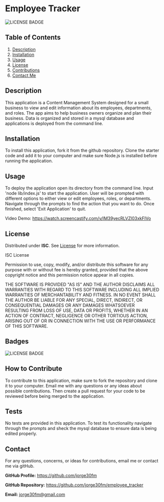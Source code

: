 # Employee Tracker

![LICENSE BADGE](https://img.shields.io/badge/license-ISC-brightgreen?style=for-the-badge)

## Table of Contents

1. [Description](#description)
2. [Installation](#installation)
3. [Usage](#usage)
4. [License](#license)
5. [Contributions](#how-to-contribute)
6. [Contact Me](#contact)

## Description

This application is a Content Management System designed for a small business to view and edit information about its employees, departments, and roles. The app aims to help business owners organize and plan their business. Data is organized and stored in a mysql database and applications is deployed from the command line.

## Installation

To install this application, fork it from the github repository. Clone the starter code and add it to your computer and make sure Node.js is installed before running the application.

## Usage

To deploy the application open its directory from the command line. Input 'node lib/index.js' to start the application. User will be prompted with different options to either view or edit employees, roles, or departments. Navigate through the prompts to find the action that you want to do. Once finished, select 'Exit Application' to quit.

Video Demo: <https://watch.screencastify.com/v/lM39yecRLVZl03xkFIVo>

## License

Distributed under **ISC**. See [License](https://spdx.org/licenses/ISC.html) for more information.

ISC License

Permission to use, copy, modify, and/or distribute this software for any purpose with or without fee is hereby granted, provided that the above copyright notice and this permission notice appear in all copies.

THE SOFTWARE IS PROVIDED "AS IS" AND THE AUTHOR DISCLAIMS ALL WARRANTIES WITH REGARD TO THIS SOFTWARE INCLUDING ALL IMPLIED WARRANTIES OF MERCHANTABILITY AND FITNESS. IN NO EVENT SHALL THE AUTHOR BE LIABLE FOR ANY SPECIAL, DIRECT, INDIRECT, OR CONSEQUENTIAL DAMAGES OR ANY DAMAGES WHATSOEVER RESULTING FROM LOSS OF USE, DATA OR PROFITS, WHETHER IN AN ACTION OF CONTRACT, NEGLIGENCE OR OTHER TORTIOUS ACTION, ARISING OUT OF OR IN CONNECTION WITH THE USE OR PERFORMANCE OF THIS SOFTWARE.

## Badges

![LICENSE BADGE](https://img.shields.io/badge/license-ISC-brightgreen?style=for-the-badge)

## How to Contribute

To contribute to this application, make sure to fork the repository and clone it to your computer. Email me with any questions or any ideas about possible contributions. Then create a pull request for your code to be reviewed before being merged to the application.

## Tests

No tests are provided in this application. To test its functionality navigate through the prompts and sheck the mysql database to ensure data is being edited properly.

## Contact

For any questions, concerns, or ideas for contributions, email me or contact me via gitHub.

**GitHub Profile:** <https://github.com/jorge30fm>

**GitHub Repository:** <https://github.com/jorge30fm/employee_tracker>

**Email:** jorge30fm@gmail.com

